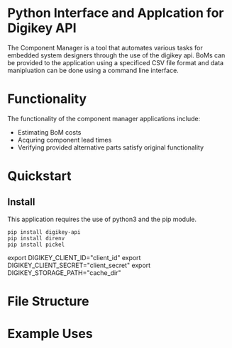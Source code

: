 # Python Interface and Applcation for Digikey API
The Component Manager is a tool that automates various tasks for embedded system designers through the use of the digikey api. BoMs can be provided to the application using a specificed CSV file format and data manipluation can be done using a command line interface.

# Functionality
The functionality of the component manager applications include:
  - Estimating BoM costs
  - Acquring component lead times
  - Verifying provided alternative parts satisfy original functionality

# Quickstart
## Install
This application requires the use of python3 and the pip module.
```
pip install digikey-api
pip install direnv
pip install pickel
```

export DIGIKEY_CLIENT_ID="client_id"
export DIGIKEY_CLIENT_SECRET="client_secret"
export DIGIKEY_STORAGE_PATH="cache_dir"
# File Structure

# Example Uses
